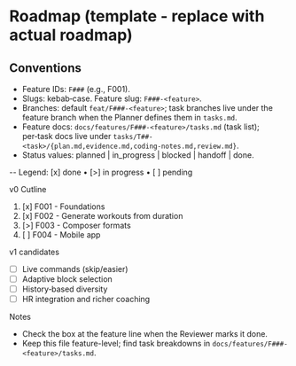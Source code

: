 # Roadmap (template - replace with actual roadmap)

## Conventions

- Feature IDs: `F###` (e.g., F001).
- Slugs: kebab‑case. Feature slug: `F###-<feature>`.
- Branches: default `feat/F###-<feature>`; task branches live under the feature branch when the Planner defines them in `tasks.md`.
- Feature docs: `docs/features/F###-<feature>/tasks.md` (task list); per‑task docs live under `tasks/T##-<task>/{plan.md,evidence.md,coding-notes.md,review.md}`.
- Status values: planned | in_progress | blocked | handoff | done.

--
Legend: [x] done • [>] in progress • [ ] pending

v0 Cutline

1. [x] F001 - Foundations
2. [x] F002 - Generate workouts from duration
3. [>] F003 - Composer formats
4. [ ] F004 - Mobile app

v1 candidates

- [ ] Live commands (skip/easier)
- [ ] Adaptive block selection
- [ ] History‑based diversity
- [ ] HR integration and richer coaching

Notes

- Check the box at the feature line when the Reviewer marks it done.
- Keep this file feature-level; find task breakdowns in `docs/features/F###-<feature>/tasks.md`.
